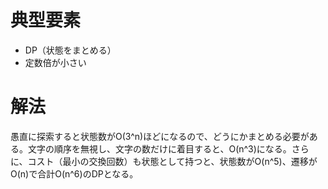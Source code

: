# 典型要素

* DP（状態をまとめる）
* 定数倍が小さい

# 解法

愚直に探索すると状態数がO(3^n)ほどになるので、どうにかまとめる必要がある。文字の順序を無視し、文字の数だけに着目すると、O(n^3)になる。さらに、コスト（最小の交換回数）も状態として持つと、状態数がO(n^5)、遷移がO(n)で合計O(n^6)のDPとなる。
